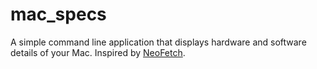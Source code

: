 # mac_specs
A simple command line application that displays hardware and software details of your Mac. Inspired by [NeoFetch](https://github.com/dylanaraps/neofetch).
